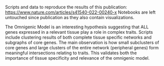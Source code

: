 Scripts and data to reproduce the results of this publication: https://www.nature.com/articles/s41540-022-00240-x
Notebooks are left untouched since publication as they also contain visualizations.

The Omnigenic Model is an interesting hypothesis suggesting that ALL genes expressed in a relevant tissue play a role in complex traits. 
Scripts include clustering results of both complete tissue specific networks and subgraphs of core genes. 
The main observation is how small subclusters of core genes and large clusters of the entire network (peripheral genes) form meaningful intersections relating to traits.
This validates both the importance of tissue specificity and relevance of the omnigenic model.
